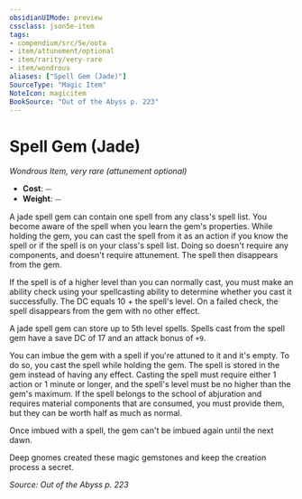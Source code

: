 ```yaml
---
obsidianUIMode: preview
cssclass: json5e-item
tags:
- compendium/src/5e/oota
- item/attunement/optional
- item/rarity/very-rare
- item/wondrous
aliases: ["Spell Gem (Jade)"]
SourceType: "Magic Item"
NoteIcon: magicitem
BookSource: "Out of the Abyss p. 223"
---
```

# Spell Gem (Jade)
*Wondrous Item, very rare (attunement optional)*  

- **Cost**: ⏤
- **Weight**: ⏤

A jade spell gem can contain one spell from any class's spell list. You become aware of the spell when you learn the gem's properties. While holding the gem, you can cast the spell from it as an action if you know the spell or if the spell is on your class's spell list. Doing so doesn't require any components, and doesn't require attunement. The spell then disappears from the gem.

If the spell is of a higher level than you can normally cast, you must make an ability check using your spellcasting ability to determine whether you cast it successfully. The DC equals 10 + the spell's level. On a failed check, the spell disappears from the gem with no other effect.

A jade spell gem can store up to 5th level spells. Spells cast from the spell gem have a save DC of 17 and an attack bonus of `+9`.

You can imbue the gem with a spell if you're attuned to it and it's empty. To do so, you cast the spell while holding the gem. The spell is stored in the gem instead of having any effect. Casting the spell must require either 1 action or 1 minute or longer, and the spell's level must be no higher than the gem's maximum. If the spell belongs to the school of abjuration and requires material components that are consumed, you must provide them, but they can be worth half as much as normal.

Once imbued with a spell, the gem can't be imbued again until the next dawn.

Deep gnomes created these magic gemstones and keep the creation process a secret.

*Source: Out of the Abyss p. 223*